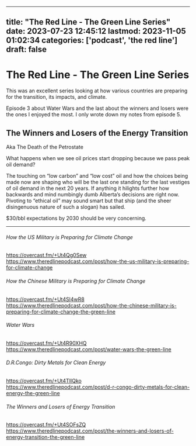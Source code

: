 
---
title: "The Red Line - The Green Line Series"
date: 2023-07-23 12:45:12
lastmod: 2023-11-05 01:02:34
categories: ['podcast', 'the red line']
draft: false
---


# The Red Line - The Green Line Series

This was an excellent series looking at how various countries are preparing for the transition, its impacts, and climate.

Episode 3 about Water Wars and the last about the winners and losers were the ones I enjoyed the most. I only wrote down my notes from episode 5.

## The Winners and Losers of the Energy Transition
Aka The Death of the Petrostate

What happens when we see oil prices start dropping because we pass peak oil demand?

The touching on “low carbon” and “low cost” oil and how the choices being made now are shaping who will be the last one standing for the last vestiges of oil demand in the next 20 years. If anything it hilights further how backwards and mind numbingly dumb Alberta’s decisions are right now. Pivoting to “ethical oil” may sound smart but that ship (and the sheer disingenuous nature of such a slogan) has sailed.

$30/bbl expectations by 2030 should be very concerning.

---

###### How the US Military is Preparing for Climate Change 

https://overcast.fm/+Ut4Qg0Sew  
https://www.theredlinepodcast.com/post/how-the-us-military-is-preparing-for-climate-change

###### How the Chinese Military is Preparing for Climate Change

https://overcast.fm/+Ut4Sl4wR8  
https://www.theredlinepodcast.com/post/how-the-chinese-military-is-preparing-for-climate-change-the-green-line

###### Water Wars 

https://overcast.fm/+Ut4R90XHQ  
https://www.theredlinepodcast.com/post/water-wars-the-green-line

###### D.R.Congo: Dirty Metals for Clean Energy

https://overcast.fm/+Ut4TIlQko  
https://www.theredlinepodcast.com/post/d-r-congo-dirty-metals-for-clean-energy-the-green-line

###### The Winners and Losers of Energy Transition

https://overcast.fm/+Ut4SOFsZQ  
https://www.theredlinepodcast.com/post/the-winners-and-losers-of-energy-transition-the-green-line

<!-- #public  #podcast #the red line# -->

<!-- {BearID:9C490746-CF34-435F-8D32-DA3C0841A90B} -->
